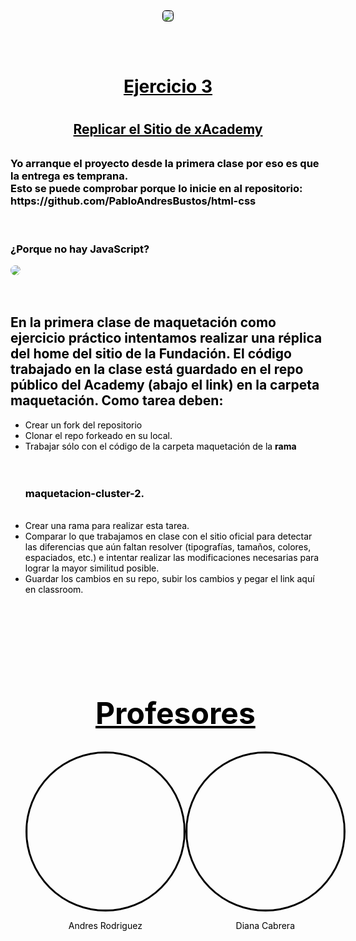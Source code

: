 <div style="display: flex; flex-direction: column; align-items: center;">
<img src="https://drive.google.com/uc?export=view&id=1QdVq3T3Ab1LW68y3YzaZ5LyemsJ0glon" style="border-radius: 30%; margin-bottom: 3rem; border: 1px solid black">
</div>
<div style="text-align: center">
    <h1 style="color: black; text-decoration: underline">Ejercicio 3<h1>
    <h2 style="color: black; text-decoration: underline; margin-bottom: 2rem"> Replicar el Sitio de xAcademy<h2>
</div>

<h3 style="text-align: left; color: black"><strong>Yo arranque el proyecto desde la primera clase por eso es que la entrega es temprana.<br> Esto se puede comprobar porque lo inicie en al repositorio: https://github.com/PabloAndresBustos/html-css </strong></h3>
<br>
<h3 style="text-align: left; color: black">¿Porque no hay JavaScript?</h3>

<img style="border-radius: 14px" src="https://drive.google.com/uc?export=view&id=1qhB5ACR-o5a7wVGraeTS-j3Bmpr0JYtp">
<br>
<br>
<br>
<h2 style="text-align: left; color: black">En la primera clase de maquetación como ejercicio práctico intentamos realizar una réplica del home del sitio de la Fundación. El código trabajado en la clase está guardado en el repo público del Academy (abajo el link) en la carpeta maquetación. Como tarea deben:</h2>

<div style="text-align: left; color: black">
    <ul>
        <li>Crear un fork del repositorio</li>
        <li>Clonar el repo forkeado en su local.</li>
        <li>Trabajar sólo con el código de la carpeta maquetación de la <strong>rama</strong></li>
        <br>
        <br>
        <h3><strong>maquetacion-cluster-2.</strong></h3>
        <br>
        <li>Crear una rama para realizar esta tarea.</li>
        <li>Comparar lo que trabajamos en clase con el sitio oficial para detectar las diferencias que aún faltan resolver (tipografías, tamaños, colores, espaciados, etc.) e intentar realizar las modificaciones necesarias para lograr la mayor similitud posible.</li>
        <li>Guardar los cambios en su repo, subir los cambios y pegar el link aquí en classroom.</li>
<div style="text-align: center; font-size: 24px">
    <h1 style="text-decoration: underline; color: black;  margin-top: 10rem">Profesores</h1>
</div>
<div style="display: flex; align-items: center; justify-content: space-around">
    <div style="display: flex; flex-direction: column; align-items: center; color: black">
        <img src="https://drive.google.com/uc?export=view&id=1rtwYkshQVtyBv2QT3Dn0tG2hNCyLDaVi" style="border-radius: 50%; width: 250px; border: 3px solid black; float: left">
        <p>Andres Rodriguez</p>
    </div>
    <div style="display: flex; flex-direction: column; align-items: center; color: black">
        <img src="https://drive.google.com/uc?export=view&id=1iJWth66KYS7-U6hoKYgPE-DEQ0JFfsBT" style="border-radius: 50%; width: 250px; border: 3px solid black; float: rigth">
        <p>Diana Cabrera</p>
    </div>
</div>
